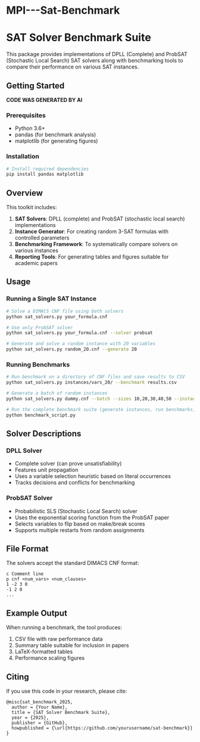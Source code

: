 # MPI---Sat-Benchmark
# SAT Solver Benchmark Suite

This package provides implementations of DPLL (Complete) and ProbSAT (Stochastic Local Search) SAT solvers along with benchmarking tools to compare their performance on various SAT instances.

## Getting Started

**CODE WAS GENERATED BY AI**

### Prerequisites
- Python 3.6+
- pandas (for benchmark analysis)
- matplotlib (for generating figures)

### Installation
```bash
# Install required dependencies
pip install pandas matplotlib
```

## Overview

This toolkit includes:

1. **SAT Solvers**: DPLL (complete) and ProbSAT (stochastic local search) implementations
2. **Instance Generator**: For creating random 3-SAT formulas with controlled parameters
3. **Benchmarking Framework**: To systematically compare solvers on various instances
4. **Reporting Tools**: For generating tables and figures suitable for academic papers

## Usage

### Running a Single SAT Instance

```bash
# Solve a DIMACS CNF file using both solvers
python sat_solvers.py your_formula.cnf

# Use only ProbSAT solver
python sat_solvers.py your_formula.cnf --solver probsat

# Generate and solve a random instance with 20 variables
python sat_solvers.py random_20.cnf --generate 20
```

### Running Benchmarks

```bash
# Run benchmark on a directory of CNF files and save results to CSV
python sat_solvers.py instances/vars_20/ --benchmark results.csv

# Generate a batch of random instances
python sat_solvers.py dummy.cnf --batch --sizes 10,20,30,40,50 --instances 5

# Run the complete benchmark suite (generate instances, run benchmarks, create tables)
python benchmark_script.py
```

## Solver Descriptions

### DPLL Solver
- Complete solver (can prove unsatisfiability)
- Features unit propagation
- Uses a variable selection heuristic based on literal occurrences
- Tracks decisions and conflicts for benchmarking

### ProbSAT Solver
- Probabilistic SLS (Stochastic Local Search) solver
- Uses the exponential scoring function from the ProbSAT paper
- Selects variables to flip based on make/break scores
- Supports multiple restarts from random assignments

## File Format

The solvers accept the standard DIMACS CNF format:

```
c Comment line
p cnf <num_vars> <num_clauses>
1 -2 3 0
-1 2 0
...
```

## Example Output

When running a benchmark, the tool produces:

1. CSV file with raw performance data
2. Summary table suitable for inclusion in papers
3. LaTeX-formatted tables
4. Performance scaling figures

## Citing

If you use this code in your research, please cite:

```
@misc{sat_benchmark_2025,
  author = {Your Name},
  title = {SAT Solver Benchmark Suite},
  year = {2025},
  publisher = {GitHub},
  howpublished = {\url{https://github.com/yourusername/sat-benchmark}}
}
```

